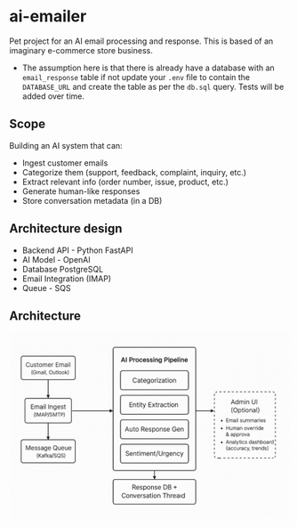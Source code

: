 # ai-emailer
Pet project for an AI email processing and response. This is based of an imaginary e-commerce store business.
 - The assumption here is that there is already have a database with an `email_response` table if not update your `.env` file to contain the `DATABASE_URL` and create the table as per the `db.sql` query. Tests will be added over time.

## Scope
Building an AI system that can:
- Ingest customer emails
- Categorize them (support, feedback, complaint, inquiry, etc.)
- Extract relevant info (order number, issue, product, etc.)
- Generate human-like responses
- Store conversation metadata (in a DB)

## Architecture design
- Backend API - Python FastAPI
- AI Model - OpenAI
- Database PostgreSQL
- Email Integration (IMAP)
- Queue - SQS

## Architecture
 ![ai mailer architecture diagram](/architecture/mailer-architecture.png)

